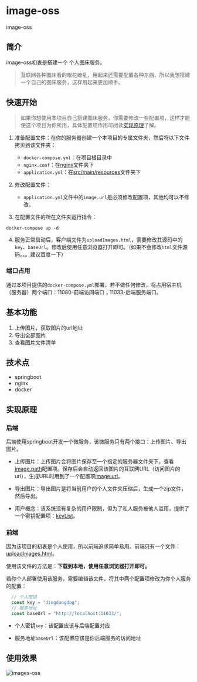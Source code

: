 # image-oss
image-oss

## 简介

image-oss初衷是搭建一个 个人图床服务。

> 互联网各种图床看的眼花缭乱，用起来还需要配置各种东西，所以我想搭建一个自己的图床服务，这样用起来更加顺手。


## 快速开始

> 如果你想使用本项目自己搭建图床服务，你需要修改一些配置项，这样才能使这个项目为你所用，具体配置项作用可阅读[实现原理](#实现原理)了解。

1. 准备配置文件：在你的服务器创建一个本项目的专属文件夹，然后将以下文件拷贝到该文件夹：
   - `docker-compose.yml`：在项目根目录中
   - `nginx.conf`：在[nginx](./nginx)文件夹下
   - `application.yml`：在[src/main/resources](./src/main/resources)文件夹下

2. 修改配置文件：
   - `application.yml`文件中的`image.url`是必须修改配置项，其他均可以不修改。
 
3. 在配置文件的所在文件夹运行指令：

```
docker-compose up -d
```

4. 服务正常启动后，客户端文件为`uploadImages.html`，需要修改其源码中的`key`、`baseUrl`。修改后使用任意浏览器打开即可。（如果不会修改`html`文件源码。。。建议百度一下）

### 端口占用

通过本项目提供的`docker-compose.yml`部署，若不做任何修改，将占用宿主机（服务器）两个端口：11080-前端访问端口；11033-后端服务端口。

## 基本功能

1. 上传图片，获取图片的url地址
2. 导出全部图片
3. 查看图片文件清单

## 技术点

- springboot
- nginx
- docker

## 实现原理


### 后端

后端使用springboot开发一个微服务，该微服务只有两个接口：上传图片、导出图片。

- 上传图片：上传图片会将图片保存至一个指定的服务器文件夹下，查看[image.path](./src/main/resources/application.yml)配置项。保存后会自动返回该图片的互联网URL（访问图片的url），生成URL时用到了一个配置项[image.url](./src/main/resources/application.yml)。

- 导出图片：导出图片是将当前用户的个人文件夹压缩后，生成一个zip文件，然后导出。

- 用户概念：该系统没有复杂的用户限制，但为了私人服务被他人滥用，提供了一个密钥配置项：[keyList](./src/main/resources/application.yml)。

### 前端

因为该项目的初衷是个人使用，所以前端追求简单易用。前端只有一个文件：[uploadImages.html](./uploadImages.html)。

使用该文件的方法是：**下载到本地，使用任意浏览器打开即可。**

若你个人部署使用该服务，需要编辑该文件，将其中两个配置项修改为你个人服务的配置：

```javascript
  // 个人密钥
  const key = "dingdangdog";
  // 服务地址
  const baseUrl = "http://localhost:11033/";
```

- 个人密钥`key`：该配置应该与后端配置对应

- 服务地址`baseUrl`：该配置应该是你后端服务的访问地址

## 使用效果

![images-oss](./images-oss.gif)

